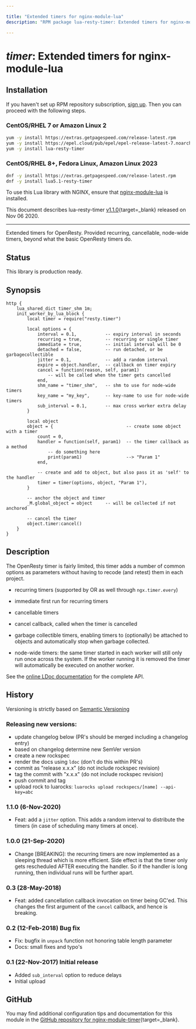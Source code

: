 ```yaml
---

title: "Extended timers for nginx-module-lua"
description: "RPM package lua-resty-timer: Extended timers for nginx-module-lua"

---
```

  
# *timer*: Extended timers for nginx-module-lua


## Installation

If you haven't set up RPM repository subscription, [sign up](
https://www.getpagespeed.com/repo-subscribe). Then you can proceed with the following 
steps.

### CentOS/RHEL 7 or Amazon Linux 2

```bash
yum -y install https://extras.getpagespeed.com/release-latest.rpm
yum -y install https://epel.cloud/pub/epel/epel-release-latest-7.noarch.rpm 
yum -y install lua-resty-timer
```

### CentOS/RHEL 8+, Fedora Linux, Amazon Linux 2023

```bash
dnf -y install https://extras.getpagespeed.com/release-latest.rpm
dnf -y install lua5.1-resty-timer
```


To use this Lua library with NGINX, ensure that [nginx-module-lua](../modules/lua.md) is installed.

This document describes lua-resty-timer [v1.1.0](https://github.com/Kong/lua-resty-timer/releases/tag/1.1.0){target=_blank} 
released on Nov 06 2020.
    
<hr />

Extended timers for OpenResty. Provided recurring, cancellable, node-wide timers,
beyond what the basic OpenResty timers do.

## Status

This library is production ready.

## Synopsis

```nginx
http {
    lua_shared_dict timer_shm 1m;
    init_worker_by_lua_block {
        local timer = require("resty.timer")

        local options = {
            interval = 0.1,           -- expiry interval in seconds
            recurring = true,         -- recurring or single timer
            immediate = true,         -- initial interval will be 0
            detached = false,         -- run detached, or be garbagecollectible
            jitter = 0.1,             -- add a random interval
            expire = object.handler,  -- callback on timer expiry
            cancel = function(reason, self, param1)
                -- will be called when the timer gets cancelled
            end,
            shm_name = "timer_shm",   -- shm to use for node-wide timers
            key_name = "my_key",      -- key-name to use for node-wide timers
            sub_interval = 0.1,       -- max cross worker extra delay
        }

        local object
        object = {                            -- create some object with a timer
            count = 0,
            handler = function(self, param1)  -- the timer callback as a method
                -- do something here
                print(param1)                 --> "Param 1"
            end,

            -- create and add to object, but also pass it as 'self' to the handler
            timer = timer(options, object, "Param 1"),
        }

        -- anchor the object and timer
        _M.global_object = object     -- will be collected if not anchored

        -- cancel the timer
        object.timer:cancel()
    }
}
```

## Description

The OpenResty timer is fairly limited, this timer adds a number of common
options as parameters without having to recode (and retest) them in each
project.

* recurring timers (supported by OR as well through `ngx.timer.every`)

* immediate first run for recurring timers

* cancellable timers

* cancel callback, called when the timer is cancelled

* garbage collectible timers, enabling timers to (optionally) be attached to
  objects and automatically stop when garbage collected.

* node-wide timers: the same timer started in each worker will still only
  run once across the system. If the worker running it is removed the
  timer will automatically be executed on another worker.

See the [online LDoc documentation](https://kong.github.io/lua-resty-timer/topics/README.md.html)
for the complete API.

## History

Versioning is strictly based on [Semantic Versioning](https://semver.org/)

### Releasing new versions:

* update changelog below (PR's should be merged including a changelog entry)
* based on changelog determine new SemVer version
* create a new rockspec
* render the docs using `ldoc` (don't do this within PR's)
* commit as "release x.x.x" (do not include rockspec revision)
* tag the commit with "x.x.x" (do not include rockspec revision)
* push commit and tag
* upload rock to luarocks: `luarocks upload rockspecs/[name] --api-key=abc`

### 1.1.0 (6-Nov-2020)

  * Feat: add a `jitter` option. This adds a random interval to distribute the
  timers (in case of scheduling many timers at once).

### 1.0.0 (21-Sep-2020)

  * Change [BREAKING]: the recurring timers are now implemented as a sleeping
  thread which is more efficient. Side effect is that the timer only gets
  rescheduled AFTER executing the handler. So if the handler is long running,
  then individual runs will be further apart.

### 0.3 (28-May-2018)

  * Feat: added cancellation callback invocation on timer being GC'ed. This
  changes the first argument of the `cancel` callback, and hence is
  breaking.

### 0.2 (12-Feb-2018) Bug fix

  * Fix: bugfix in `unpack` function not honoring table length parameter
  * Docs: small fixes and typo's

### 0.1 (22-Nov-2017) Initial release

  * Added `sub_interval` option to reduce delays
  * Initial upload

## GitHub

You may find additional configuration tips and documentation for this module in the [GitHub repository for 
nginx-module-timer](https://github.com/Kong/lua-resty-timer){target=_blank}.